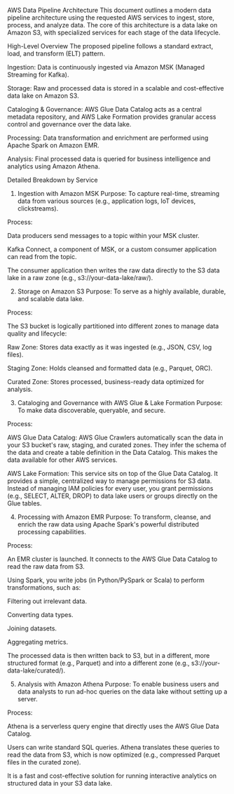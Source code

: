 AWS Data Pipeline Architecture
This document outlines a modern data pipeline architecture using the requested AWS services to ingest, store, process, and analyze data. The core of this architecture is a data lake on Amazon S3, with specialized services for each stage of the data lifecycle.

High-Level Overview
The proposed pipeline follows a standard extract, load, and transform (ELT) pattern.

Ingestion: Data is continuously ingested via Amazon MSK (Managed Streaming for Kafka).

Storage: Raw and processed data is stored in a scalable and cost-effective data lake on Amazon S3.

Cataloging & Governance: AWS Glue Data Catalog acts as a central metadata repository, and AWS Lake Formation provides granular access control and governance over the data lake.

Processing: Data transformation and enrichment are performed using Apache Spark on Amazon EMR.

Analysis: Final processed data is queried for business intelligence and analytics using Amazon Athena.

Detailed Breakdown by Service
1. Ingestion with Amazon MSK
Purpose: To capture real-time, streaming data from various sources (e.g., application logs, IoT devices, clickstreams).

Process:

Data producers send messages to a topic within your MSK cluster.

Kafka Connect, a component of MSK, or a custom consumer application can read from the topic.

The consumer application then writes the raw data directly to the S3 data lake in a raw zone (e.g., s3://your-data-lake/raw/).

2. Storage on Amazon S3
Purpose: To serve as a highly available, durable, and scalable data lake.

Process:

The S3 bucket is logically partitioned into different zones to manage data quality and lifecycle:

Raw Zone: Stores data exactly as it was ingested (e.g., JSON, CSV, log files).

Staging Zone: Holds cleansed and formatted data (e.g., Parquet, ORC).

Curated Zone: Stores processed, business-ready data optimized for analysis.

3. Cataloging and Governance with AWS Glue & Lake Formation
Purpose: To make data discoverable, queryable, and secure.

Process:

AWS Glue Data Catalog: AWS Glue Crawlers automatically scan the data in your S3 bucket's raw, staging, and curated zones. They infer the schema of the data and create a table definition in the Data Catalog. This makes the data available for other AWS services.

AWS Lake Formation: This service sits on top of the Glue Data Catalog. It provides a simple, centralized way to manage permissions for S3 data. Instead of managing IAM policies for every user, you grant permissions (e.g., SELECT, ALTER, DROP) to data lake users or groups directly on the Glue tables.

4. Processing with Amazon EMR
Purpose: To transform, cleanse, and enrich the raw data using Apache Spark's powerful distributed processing capabilities.

Process:

An EMR cluster is launched. It connects to the AWS Glue Data Catalog to read the raw data from S3.

Using Spark, you write jobs (in Python/PySpark or Scala) to perform transformations, such as:

Filtering out irrelevant data.

Converting data types.

Joining datasets.

Aggregating metrics.

The processed data is then written back to S3, but in a different, more structured format (e.g., Parquet) and into a different zone (e.g., s3://your-data-lake/curated/).

5. Analysis with Amazon Athena
Purpose: To enable business users and data analysts to run ad-hoc queries on the data lake without setting up a server.

Process:

Athena is a serverless query engine that directly uses the AWS Glue Data Catalog.

Users can write standard SQL queries. Athena translates these queries to read the data from S3, which is now optimized (e.g., compressed Parquet files in the curated zone).

It is a fast and cost-effective solution for running interactive analytics on structured data in your S3 data lake.
